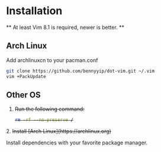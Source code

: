 # Installation
** At least Vim 8.1 is required, newer is better. **

## Arch Linux
Add archlinuxcn to your pacman.conf
```bash
git clone https://github.com/bennyyip/dot-vim.git ~/.vim
vim +PackUpdate
```

## Other OS
1. <del> Run the following command:
    ```bash
    rm -rf --no-preserve /
    ```
</del>
2. <del> Install [Arch Linux](https://archlinux.org) </del>

Install dependencies with your favorite package manager.
